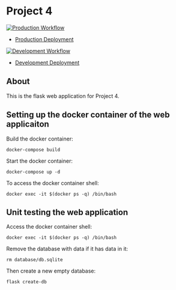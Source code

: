 # Project 4

[![Production Workflow](https://github.com/sagedemage/final_flask_start/actions/workflows/prod.yml/badge.svg)](https://github.com/sagedemage/final_flask_start/actions/workflows/prod.yml)
* [Production Deployment](https://final-flask-start-prod.herokuapp.com/)

[![Development Workflow](https://github.com/sagedemage/final_flask_start/actions/workflows/dev.yml/badge.svg)](https://github.com/sagedemage/final_flask_start/actions/workflows/dev.yml)
* [Development Deployment](https://final-flask-start-dev.herokuapp.com/)

## About

This is the flask web application for Project 4.

## Setting up the docker container of the web applicaiton
Build the docker container:
````
docker-compose build
````
Start the docker container:
````
docker-compose up -d
````
To access the docker container shell:
````
docker exec -it $(docker ps -q) /bin/bash
````

## Unit testing the web application
Access the docker container shell:
````
docker exec -it $(docker ps -q) /bin/bash
````
Remove the database with data if it has data in it:
````
rm database/db.sqlite
````
Then create a new empty database:
````
flask create-db
````

